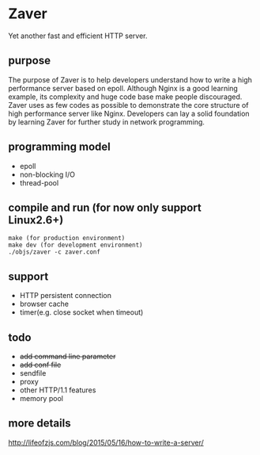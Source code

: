 Zaver
=====

Yet another fast and efficient HTTP server.

## purpose

The purpose of Zaver is to help developers understand how to write a high performance server based on epoll. Although Nginx is a good learning example, its complexity and huge code base make people discouraged. Zaver uses as few codes as possible to demonstrate the core structure of high performance server like Nginx. Developers can lay a solid foundation by learning Zaver for further study in network programming.

## programming model

* epoll
* non-blocking I/O
* thread-pool

## compile and run (for now only support Linux2.6+)

```
make (for production environment)
make dev (for development environment)
./objs/zaver -c zaver.conf
```

## support

* HTTP persistent connection
* browser cache
* timer(e.g. close socket when timeout)

## todo

* ~~add command line parameter~~
* ~~add conf file~~
* sendfile
* proxy
* other HTTP/1.1 features
* memory pool

## more details

http://lifeofzjs.com/blog/2015/05/16/how-to-write-a-server/

